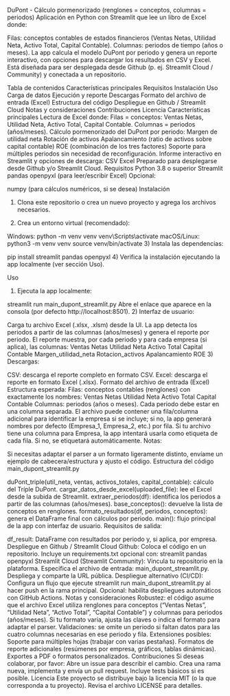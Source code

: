 DuPont - Cálculo pormenorizado (renglones = conceptos, columnas = periodos)
Aplicación en Python con Streamlit que lee un libro de Excel donde:

Filas: conceptos contables de estados financieros (Ventas Netas, Utilidad Neta, Activo Total, Capital Contable).
Columnas: periodos de tiempo (años o meses).
La app calcula el modelo DuPont por periodo y genera un reporte interactivo, con opciones para descargar los resultados en CSV y Excel. Está diseñada para ser desplegada desde Github (p. ej. Streamlit Cloud / Community) y conectada a un repositorio.

Tabla de contenidos
Características principales
Requisitos
Instalación
Uso
Carga de datos
Ejecución y reporte
Descargas
Formato del archivo de entrada (Excel)
Estructura del código
Despliegue en Github / Streamlit Cloud
Notas y consideraciones
Contribuciones
Licencia
Características principales
Lectura de Excel donde:
Filas = conceptos: Ventas Netas, Utilidad Neta, Activo Total, Capital Contable.
Columnas = periodos (años/meses).
Cálculo pormenorizado del DuPont por periodo:
Margen de utilidad neta
Rotación de activos
Apalancamiento (ratio de activos sobre capital contable)
ROE (combinación de los tres factores)
Soporte para múltiples periodos sin necesidad de reconfiguración.
Informe interactivo en Streamlit y opciones de descarga:
CSV
Excel
Preparado para desplegarse desde Github y/o Streamlit Cloud.
Requisitos
Python 3.8 o superior
Streamlit
pandas
openpyxl (para leer/escribir Excel)
Opcional:

numpy (para cálculos numéricos, si se desea)
Instalación
1) Clona este repositorio o crea un nuevo proyecto y agrega los archivos necesarios.

2) Crea un entorno virtual (recomendado):

Windows:
python -m venv venv
venv\Scripts\activate
macOS/Linux:
python3 -m venv venv
source venv/bin/activate
3) Instala las dependencias:

pip install streamlit pandas openpyxl
4) Verifica la instalación ejecutando la app localmente (ver sección Uso).

Uso
1) Ejecuta la app localmente:

streamlit run main_dupont_streamlit.py
Abre el enlace que aparece en la consola (por defecto http://localhost:8501).
2) Interfaz de usuario:

Carga tu archivo Excel (.xlsx, .xlsm) desde la UI.
La app detecta los periodos a partir de las columnas (años/meses) y genera el reporte por periodo.
El reporte muestra, por cada periodo y para cada empresa (si aplica), las columnas:
Ventas Netas
Utilidad Neta
Activo Total
Capital Contable
Margen_utilidad_neta
Rotacion_activos
Apalancamiento
ROE
3) Descargas:

CSV: descarga el reporte completo en formato CSV.
Excel: descarga el reporte en formato Excel (.xlsx).
Formato del archivo de entrada (Excel)
Estructura esperada:
Filas: conceptos contables (renglones) con exactamente los nombres:
Ventas Netas
Utilidad Neta
Activo Total
Capital Contable
Columnas: periodos (años o meses). Cada periodo debe estar en una columna separada.
El archivo puede contener una fila/columna adicional para identificar la empresa si se incluye; si no, la app generará nombres por defecto (Empresa_1, Empresa_2, etc.) por fila.
Si tu archivo tiene una columna para Empresa, la app intentará usarla como etiqueta de cada fila. Si no, se etiquetará automáticamente.
Notas:

Si necesitas adaptar el parser a un formato ligeramente distinto, envíame un ejemplo de cabecera/estructura y ajusto el código.
Estructura del código
main_dupont_streamlit.py

duPont_triple(util_neta, ventas, activos_totales, capital_contable): cálculo del Tríple DuPont.
cargar_datos_desde_excel(uploaded_file): lee el Excel desde la subida de Streamlit.
extraer_periodos(df): identifica los periodos a partir de las columnas (años/meses).
base_conceptos(): devuelve la lista de conceptos en renglones.
formato_resultados(df, periodos, conceptos): genera el DataFrame final con cálculos por periodo.
main(): flujo principal de la app con interfaz de usuario.
Requisitos de salida:

df_result: DataFrame con resultados por periodo y, si aplica, por empresa.
Despliegue en Github / Streamlit Cloud
Github:
Coloca el código en un repositorio.
Incluye un requirements.txt opcional con:
streamlit
pandas
openpyxl
Streamlit Cloud (Streamlit Community):
Vincula tu repositorio en la plataforma.
Especifica el archivo de entrada: main_dupont_streamlit.py.
Despliega y comparte la URL pública.
Despliegue alternativo (CI/CD):
Configura un flujo que ejecute streamlit run main_dupont_streamlit.py al hacer push en la rama principal.
Opcional: habilita despliegues automáticos con GitHub Actions.
Notas y consideraciones
Robustez: el código asume que el archivo Excel utiliza renglones para conceptos (“Ventas Netas”, “Utilidad Neta”, “Activo Total”, “Capital Contable”) y columnas para periodos (años/meses). Si tu formato varía, ajusta las claves o indica el formato para adaptar el parser.
Validaciones: se omite un periodo si faltan datos para las cuatro columnas necesarias en ese periodo y fila.
Extensiones posibles:
Soporte para múltiples hojas (trabajar con varias pestañas).
Formatos de reporte adicionales (resúmenes por empresa, gráficos, tablas dinámicas).
Exportes a PDF o formatos personalizados.
Contribuciones
Si deseas colaborar, por favor:
Abre un issue para describir el cambio.
Crea una rama nueva, implementa y envía un pull request.
Incluye tests básicos si es posible.
Licencia
Este proyecto se distribuye bajo la licencia MIT (o la que corresponda a tu proyecto). Revisa el archivo LICENSE para detalles.
